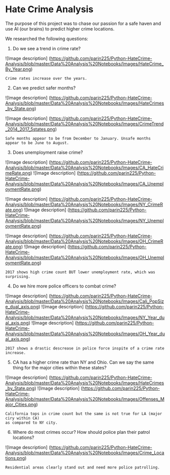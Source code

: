 # Hate Crime Analysis

The purpose of this project was to chase our passion for a safe haven and use AI (our brains) 
to predict higher crime locations.

We researched the following questions:
  1. Do we see a trend in crime rate?
  
![Image description]
(https://github.com/parin225/Python-HateCrime-Analysis/blob/master/Data%20Analysis%20Notebooks/Images/HateCrime_By_Year.png)
    
    Crime rates increase over the years. 
    
    
  2. Can we predict safer months?
  
 ![Image description]
 (https://github.com/parin225/Python-HateCrime-Analysis/blob/master/Data%20Analysis%20Notebooks/Images/HateCrimes_by_State.png)
 
 ![Image description]
 (https://github.com/parin225/Python-HateCrime-Analysis/blob/master/Data%20Analysis%20Notebooks/Images/CrimeTrend_2014_2017_5states.png)
 
    Safe months appear to be from December to January. Unsafe months appear to be June to August.
    
  3. Does unemployment raise crime?
  
  
  ![Image description]
  (https://github.com/parin225/Python-HateCrime-Analysis/blob/master/Data%20Analysis%20Notebooks/Images/CA_HateCrimeRate.png) 
  ![Image description]
  (https://github.com/parin225/Python-HateCrime-Analysis/blob/master/Data%20Analysis%20Notebooks/Images/CA_UnemploymentRate.png)
  
  ![Image description]
  (https://github.com/parin225/Python-HateCrime-Analysis/blob/master/Data%20Analysis%20Notebooks/Images/NY_CrimeRate.png)
  ![Image description]
  (https://github.com/parin225/Python-HateCrime-Analysis/blob/master/Data%20Analysis%20Notebooks/Images/NY_UnemploymentRate.png)
  
  ![Image description]
  (https://github.com/parin225/Python-HateCrime-Analysis/blob/master/Data%20Analysis%20Notebooks/Images/OH_CrimeRate.png)
  ![Image description]
  (https://github.com/parin225/Python-HateCrime-Analysis/blob/master/Data%20Analysis%20Notebooks/Images/OH_UnemploymentRate.png)
  
    2017 shows high crime count BUT lower unemployment rate, which was surprising. 
  
  4. Do we hire more police officers to combat crime?
 
 ![Image description]
 (https://github.com/parin225/Python-HateCrime-Analysis/blob/master/Data%20Analysis%20Notebooks/Images/Cali_PopSize_dual_axis.png)
 ![Image description]
 (https://github.com/parin225/Python-HateCrime-Analysis/blob/master/Data%20Analysis%20Notebooks/Images/NY_Year_dual_axis.png)
 ![Image description]
 (https://github.com/parin225/Python-HateCrime-Analysis/blob/master/Data%20Analysis%20Notebooks/Images/OH_Year_dual_axis.png)
 
    2017 shows a drastic descrease in police force inspite of a crime rate increase. 
 
  5. CA has a higher crime rate than NY and Ohio. Can we say the same thing for the major cities within 
  these states?
 
 ![Image description]
 (https://github.com/parin225/Python-HateCrime-Analysis/blob/master/Data%20Analysis%20Notebooks/Images/HateCrimes_by_State.png)
 ![Image description]
 (https://github.com/parin225/Python-HateCrime-Analysis/blob/master/Data%20Analysis%20Notebooks/Images/Offenses_Major_Cities.png)
 
    California tops in crime count but the same is not true for LA (major ciry within CA) 
    as compared to NY city. 
 
 
  6. Where do most crimes occur? How should police plan their patrol locations?
  
 ![Image description]
 (https://github.com/parin225/Python-HateCrime-Analysis/blob/master/Data%20Analysis%20Notebooks/Images/Crime_Locations.png)
 
    Residential areas clearly stand out and need more police patrolling. 

